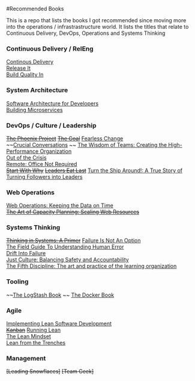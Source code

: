 #Recommended Books

This is a repo that lists the books I got recommended since moving more into the operations / infrastrastructure world. It lists the titles that relate to Continuous Delivery, DevOps, Operations and Systems Thinking

### Continuous Delivery / RelEng

[Continous Delivery](http://www.amazon.co.uk/Continuous-Delivery-Deployment-Automation-Addison-Wesley/dp/0321601912)  
[Release It](http://www.amazon.co.uk/dp/0978739213)  
[Build Quality In](https://leanpub.com/buildqualityin)

### System Architecture
[Software Architecture for Developers](https://leanpub.com/software-architecture-for-developers)  
[Building Microservices](http://www.amazon.com/Building-Microservices-Sam-Newman/dp/1491950358/)  

### DevOps / Culture / Leadership
~~[The Phoenix Project](http://www.amazon.co.uk/dp/0988262509)~~
~~[The Goal](http://www.amazon.co.uk/Goal-Process-Ongoing-Improvement/dp/0566086654)~~
[Fearless Change](http://www.amazon.co.uk/Fearless-Change-patterns-introducing-ideas/dp/0201741571)  
~~[Crucial Conversations](http://www.amazon.co.uk/Crucial-Conversations-Tools-Talking-Stakes/dp/1469266822) ~~
[The Wisdom of Teams: Creating the High-Performance Organization](http://www.amazon.com/The-Wisdom-Teams-High-Performance-Organization/dp/0060522003)  
[Out of the Crisis](http://www.ebay.co.uk/itm/Out-of-the-Crisis-by-W-Edwards-Deming-Paperback-2000-/231522832307)  
[Remote: Office Not Required](http://www.amazon.co.uk/Remote-Required-David-Heinemeier-Hansson/dp/0091954673)  
~~[Start With Why](http://www.amazon.co.uk/Start-Why-Leaders-Inspire-Everyone/dp/0241958229)~~
~~[Leaders Eat Last](http://www.amazon.co.uk/Leaders-Eat-Last-Together-Others/dp/0670923168)~~
[Turn the Ship Around!: A True Story of Turning Followers into Leaders](http://www.amazon.com/gp/product/1591846404/)

### Web Operations
[Web Operations: Keeping the Data on Time](http://www.amazon.co.uk/Web-Operations-Keeping-Data-Time/dp/1449377440)  
~~[The Art of Capacity Planning: Scaling Web Resources](http://www.amazon.co.uk/Art-Capacity-Planning-Scaling-Resources/dp/0596518579)~~

### Systems Thinking
~~[Thinking in Systems: A Primer](http://www.amazon.co.uk/Thinking-Systems-Primer-Diana-Wright/dp/1844077268)~~
[Failure Is Not An Option](http://www.amazon.co.uk/Failure-Not-Option-Thorndike-Bestsellers/dp/0425179877)  
[The Field Guide To Understanding Human Error](http://www.amazon.com/gp/product/B00BL0OZ0E)  
[Drift Into Failure](http://www.amazon.com/gp/product/1409422216)  
[Just Culture: Balancing Safety and Accountability](http://www.amazon.com/Just-Culture-Balancing-Safety-Accountability/dp/1409440605)  
[The Fifth Discipline: The art and practice of the learning organization](http://www.amazon.co.uk/The-Fifth-Discipline-practice-organization/dp/1905211201)

### Tooling
~~[The LogStash Book](http://www.amazon.co.uk/The-Logstash-Book-James-Turnbull-ebook/dp/B00B9JQTCO)  ~~
[The Docker Book](http://www.amazon.co.uk/Docker-Book-Containerization-new-virtualization-ebook/dp/B00LRROTI4/)  

### Agile
[Implementing Lean Software Development](http://www.amazon.co.uk/Implementing-Lean-Software-Development-Addison-Wesley/dp/0321437381/ref=cm_lmf_tit_11)  
~~[Kanban](http://www.amazon.co.uk/Kanban-David-J-Anderson/dp/0984521402/ref=cm_lmf_tit_8)~~
[Running Lean](http://www.amazon.co.uk/Running-Lean-Iterate-Works-OReilly/dp/1449305172/ref=sr_1_1?ie=UTF8&qid=1428438864&sr=8-1&keywords=running+lean)  
[The Lean Mindset](http://www.amazon.co.uk/The-Lean-Mindset-Questions-Signature/dp/0321896904/ref=pd_sim_b_4?ie=UTF8&refRID=0V4YYQKVT6CC0YE0QWRV)  
[Lean from the Trenches](http://www.amazon.co.uk/Lean-Trenches-Managing-Large-Scale-Projects/dp/1934356859/ref=cm_lmf_tit_15)  
### Management
~~[Leading Snowflaces]~~
~~[Team Geek]~~
